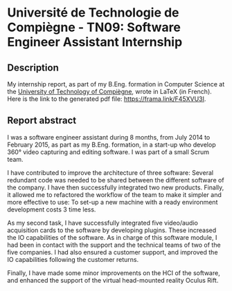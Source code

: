 # Université de Technologie de Compiègne - TN09: Software Engineer Assistant Internship

## Description
My internship report, as part of my B.Eng. formation in Computer Science at the [University of Technology of Compiègne](https://www.utc.fr/), wrote in LaTeX (in French). Here is the link to the generated pdf file: https://frama.link/F45XVU3I.

## Report abstract
I was a software engineer assistant during 8 months, from July 2014 to February 2015, as part as my B.Eng. formation, in a start-up who develop 360° video capturing and editing software. I was part of a small Scrum team.

I have contributed to improve the architecture of three software: Several redundant code was needed to be shared between the different software of the company. I have then successfully integrated two new products. 
Finally, it allowed me to refactored the workflow of the team to make it simpler and more effective to use: To set-up a new machine with a ready environment development costs 3 time less.

As my second task, I have successfully integrated five video/audio acquisition cards to the software by developing plugins. These increased the IO capabilities of the software.
As in charge of this software module, I had been in contact with the support and the technical teams of two of the five companies. I had also ensured a customer support, and improved the IO capabilities following the customer returns.

Finally, I have made some minor improvements on the HCI of the software, and enhanced the support of the virtual head-mounted reality Oculus Rift.
